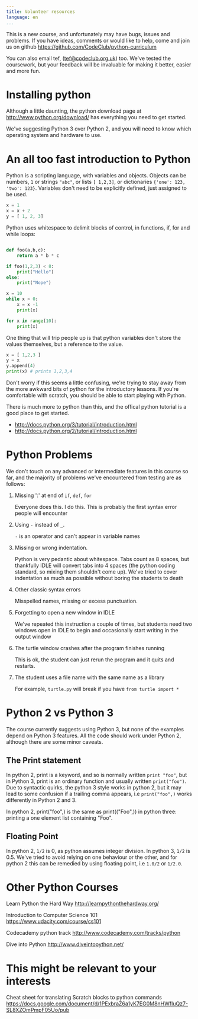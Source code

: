 ```yaml
---
title: Volunteer resources
language: en
...
```


This is a new course, and unfortunately may have bugs, issues and problems. If you have ideas, comments or would like to help, come and join us on github https://github.com/CodeClub/python-curriculum

You can also email tef, (tef@codeclub.org.uk) too. We've tested the coursework, but your feedback will be invaluable for making it better, easier and more fun.

# Installing python

Although a little daunting, the python download page at http://www.python.org/download/ has everything you need to get started.

We've suggesting Python 3 over Python 2, and you will need to know which operating system and hardware to use.

# An all too fast introduction to Python

Python is a scripting language, with variables and objects. Objects can be numbers, `1` or strings `"abc"`, or lists `[ 1,2,3]`, or dictionaries `{'one': 123, 'two': 123}`. Variables don't need to be explicitly defined, just assigned to be used.

```python
x = 1
x = x + 2
y = [ 1, 2, 3]
```

Python uses whitespace to delimit blocks of control, in functions, if, for and while loops:

```python

def foo(a,b,c):
    return a * b * c

if foo(1,2,3) < 8:
    print("Hello")
else:
    print("Nope")

x = 10
while x > 0:
    x = x -1
    print(x)

for x in range(10):
    print(x)
```

One thing that will trip people up is that python variables don't store the values themselves, but a reference to the value.

```python
x = [ 1,2,3 ]
y = x 
y.append(4)
print(x) # prints 1,2,3,4
```

Don't worry if this seems a little confusing, we're trying to stay away from the more awkward bits of python for the introductory lessons. If you're comfortable with scratch, you should be able to start playing with Python.

There is much more to python than this, and the offical python tutorial is a good place to get started.

- http://docs.python.org/3/tutorial/introduction.html
- http://docs.python.org/2/tutorial/introduction.html

# Python Problems

We don't touch on any advanced or intermediate features in this course so far, and the majority of problems we've encountered from testing are as follows:

1. Missing ':' at end of `if`, `def`, `for`

    Everyone does this. I do this. This is probably the first syntax error people will encounter

2. Using `-` instead of `_`. 

    `-` is an operator and can't appear in variable names

3. Missing or wrong indentation. 

    Python is very pedantic about whitespace. Tabs count as 8 spaces, but thankfully IDLE will convert tabs into 4 spaces (the python coding standard, so mixing them
    shouldn't come up). We've tried to cover indentation as much as possible without boring the students to death

4. Other classic syntax errors

    Misspelled names, missing or excess punctuation. 

5. Forgetting to open a new window in IDLE

    We've repeated this instruction a couple of times, but students need two windows open in IDLE to begin
    and occasionally start writing in the output window

6. The turtle window crashes after the program finishes running

    This is ok, the student can just rerun the program and it quits and restarts.

7. The student uses a file name with the same name as a library

    For example, `turtle.py` will break if you have `from turtle import *`

# Python 2 vs Python 3

The course currently suggests using Python 3, but none of the examples depend on Python 3 features. All the code should work under Python 2, although there are some minor caveats.

## The Print statement

In python 2, print is a keyword, and so is normally written `print "foo"`, but in Python 3, print is an ordinary function and usually written `print("foo")`. Due to syntactic quirks, the python 3 style works in python 2, but it may lead to some confusion if a trailing comma appears, i.e `print("foo",)` works differently in Python 2 and 3.

In python 2, print("foo",) is the same as print(("Foo",)) in python three: printing a one element list containing "Foo".

## Floating Point

In python 2, `1/2` is 0, as python assumes integer division. In python 3, `1/2` is 0.5. We've tried to avoid relying on one behaviour or the other, and for python 2 this can be remedied by using floating point, i.e `1.0/2` or `1/2.0`. 

# Other Python Courses

Learn Python the Hard Way
http://learnpythonthehardway.org/

Introduction to Computer Science 101
https://www.udacity.com/course/cs101

Codecademy python track
http://www.codecademy.com/tracks/python

Dive into Python 
http://www.diveintopython.net/

# This might be relevant to your interests
Cheat sheet for translating Scratch blocks to python commands
https://docs.google.com/document/d/1PExbraZ6a1yK7EG0M8nHWfIuQz7-SL8XZOmPmpF05Uo/pub

